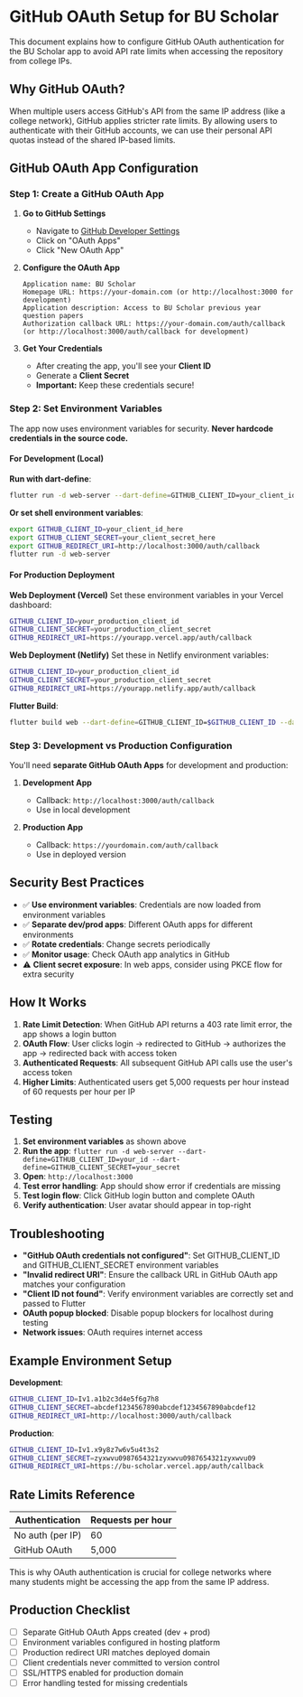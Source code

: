 # GitHub OAuth Setup for BU Scholar

This document explains how to configure GitHub OAuth authentication for the BU Scholar app to avoid API rate limits when accessing the repository from college IPs.

## Why GitHub OAuth?

When multiple users access GitHub's API from the same IP address (like a college network), GitHub applies stricter rate limits. By allowing users to authenticate with their GitHub accounts, we can use their personal API quotas instead of the shared IP-based limits.

## GitHub OAuth App Configuration

### Step 1: Create a GitHub OAuth App

1. **Go to GitHub Settings**
   - Navigate to [GitHub Developer Settings](https://github.com/settings/developers)
   - Click on "OAuth Apps"
   - Click "New OAuth App"

2. **Configure the OAuth App**
   ```
   Application name: BU Scholar
   Homepage URL: https://your-domain.com (or http://localhost:3000 for development)
   Application description: Access to BU Scholar previous year question papers
   Authorization callback URL: https://your-domain.com/auth/callback (or http://localhost:3000/auth/callback for development)
   ```

3. **Get Your Credentials**
   - After creating the app, you'll see your **Client ID**
   - Generate a **Client Secret**
   - **Important:** Keep these credentials secure!

### Step 2: Set Environment Variables

The app now uses environment variables for security. **Never hardcode credentials in the source code.**

#### For Development (Local)

**Run with dart-define**:
```bash
flutter run -d web-server --dart-define=GITHUB_CLIENT_ID=your_client_id --dart-define=GITHUB_CLIENT_SECRET=your_secret --dart-define=GITHUB_REDIRECT_URI=http://localhost:3000/auth/callback
```

**Or set shell environment variables**:
```bash
export GITHUB_CLIENT_ID=your_client_id_here
export GITHUB_CLIENT_SECRET=your_client_secret_here
export GITHUB_REDIRECT_URI=http://localhost:3000/auth/callback
flutter run -d web-server
```

#### For Production Deployment

**Web Deployment (Vercel)**
Set these environment variables in your Vercel dashboard:
```bash
GITHUB_CLIENT_ID=your_production_client_id
GITHUB_CLIENT_SECRET=your_production_client_secret
GITHUB_REDIRECT_URI=https://yourapp.vercel.app/auth/callback
```

**Web Deployment (Netlify)**
Set these in Netlify environment variables:
```bash
GITHUB_CLIENT_ID=your_production_client_id
GITHUB_CLIENT_SECRET=your_production_client_secret
GITHUB_REDIRECT_URI=https://yourapp.netlify.app/auth/callback
```

**Flutter Build**:
```bash
flutter build web --dart-define=GITHUB_CLIENT_ID=$GITHUB_CLIENT_ID --dart-define=GITHUB_CLIENT_SECRET=$GITHUB_CLIENT_SECRET --dart-define=GITHUB_REDIRECT_URI=$GITHUB_REDIRECT_URI
```

### Step 3: Development vs Production Configuration

You'll need **separate GitHub OAuth Apps** for development and production:

1. **Development App**
   - Callback: `http://localhost:3000/auth/callback`
   - Use in local development

2. **Production App**
   - Callback: `https://yourdomain.com/auth/callback`
   - Use in deployed version

## Security Best Practices

- ✅ **Use environment variables**: Credentials are now loaded from environment variables
- ✅ **Separate dev/prod apps**: Different OAuth apps for different environments
- ✅ **Rotate credentials**: Change secrets periodically
- ✅ **Monitor usage**: Check OAuth app analytics in GitHub
- ⚠️ **Client secret exposure**: In web apps, consider using PKCE flow for extra security

## How It Works

1. **Rate Limit Detection**: When GitHub API returns a 403 rate limit error, the app shows a login button
2. **OAuth Flow**: User clicks login → redirected to GitHub → authorizes the app → redirected back with access token
3. **Authenticated Requests**: All subsequent GitHub API calls use the user's access token
4. **Higher Limits**: Authenticated users get 5,000 requests per hour instead of 60 requests per hour per IP

## Testing

1. **Set environment variables** as shown above
2. **Run the app**: `flutter run -d web-server --dart-define=GITHUB_CLIENT_ID=your_id --dart-define=GITHUB_CLIENT_SECRET=your_secret`
3. **Open**: `http://localhost:3000`
4. **Test error handling**: App should show error if credentials are missing
5. **Test login flow**: Click GitHub login button and complete OAuth
6. **Verify authentication**: User avatar should appear in top-right

## Troubleshooting

- **"GitHub OAuth credentials not configured"**: Set GITHUB_CLIENT_ID and GITHUB_CLIENT_SECRET environment variables
- **"Invalid redirect URI"**: Ensure the callback URL in GitHub OAuth app matches your configuration
- **"Client ID not found"**: Verify environment variables are correctly set and passed to Flutter
- **OAuth popup blocked**: Disable popup blockers for localhost during testing
- **Network issues**: OAuth requires internet access

## Example Environment Setup

**Development**:
```bash
GITHUB_CLIENT_ID=Iv1.a1b2c3d4e5f6g7h8
GITHUB_CLIENT_SECRET=abcdef1234567890abcdef1234567890abcdef12
GITHUB_REDIRECT_URI=http://localhost:3000/auth/callback
```

**Production**:
```bash
GITHUB_CLIENT_ID=Iv1.x9y8z7w6v5u4t3s2
GITHUB_CLIENT_SECRET=zyxwvu0987654321zyxwvu0987654321zyxwvu09
GITHUB_REDIRECT_URI=https://bu-scholar.vercel.app/auth/callback
```

## Rate Limits Reference

| Authentication | Requests per hour |
|----------------|------------------|
| No auth (per IP) | 60 |
| GitHub OAuth | 5,000 |

This is why OAuth authentication is crucial for college networks where many students might be accessing the app from the same IP address.

## Production Checklist

- [ ] Separate GitHub OAuth Apps created (dev + prod)
- [ ] Environment variables configured in hosting platform
- [ ] Production redirect URI matches deployed domain
- [ ] Client credentials never committed to version control
- [ ] SSL/HTTPS enabled for production domain
- [ ] Error handling tested for missing credentials